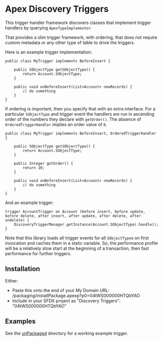 # Apex Discovery Triggers

This trigger handler framework discovers classes that implement trigger handlers by querying `ApexTypeImplementor`.

That provides a slim trigger framework, with ordering, that does not require custom metadata or any other type of table
to drive the triggers. 

Here is an example trigger implementation:

```apex
public class MyTrigger implements BeforeInsert {
    
    public SObjectType getSObjectType() {
        return Account.SObjectType;
    }

    public void onBeforeInsert(List<Account> newRecords) {
        // do something
    }
}
```

If ordering is important, then you specify that with an extra interface. For a particular `SObjectType` and trigger 
event the handlers are run in ascending order of the numbers they declare with `getOrder()`. The absence of `OrderedTriggerHandler`
implies an order value of `0`.

```apex
public class MyTrigger implements BeforeInsert, OrderedTriggerHandler {
    
    public SObjectType getSObjectType() {
        return Account.SObjectType;
    }

    public Integer getOrder() {
        return 10;
    }
    
    public void onBeforeInsert(List<Account> newRecords) {
        // do something
    }
}
```

And an example trigger:

```apex
trigger AccountTrigger on Account (before insert, before update, before delete, after insert, after update, after delete, after undelete) {
    DiscoveryTriggerManager.getInstance(Account.SObjectType).handle();
}
```

Note that this library loads all trigger events for all `SObjectType`s on first invocation and caches them in a static 
variable. So, the performance profile will be a relatively slow start at the beginning of a transaction, then fast 
performance for further triggers. 

## Installation

Either:

 - Paste this onto the end of your My Domain URL: /packaging/installPackage.apexp?p0=04tWS000000HTQbYAO
 - Include in your SFDX project as "Discovery Triggers": "04tWS000000HTQbYAO"

## Examples

See the [unPackaged](unPackaged) directory for a working example trigger.